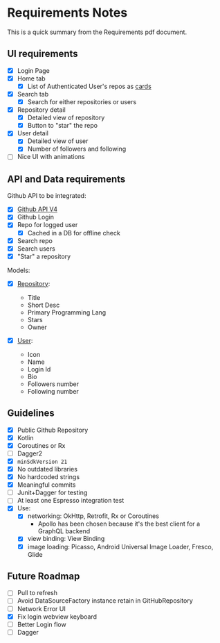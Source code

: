 # Requirements Notes

This is a quick summary from the Requirements pdf document.

## UI requirements

- [x] Login Page
- [x] Home tab
    - [x] List of Authenticated User's repos as [cards](https://material.io/components/cards​)
- [x] Search tab
    - [x] Search for either repositories or users
- [x] Repository detail
    - [x] Detailed view of repository
    - [x] Button to "star" the repo
- [x] User detail
    - [x] Detailed view of user
    - [x] Number of followers and following
- [ ] Nice UI with animations

## API and Data requirements

Github API to be integrated:

- [x] [Github API V4](​https://developer.github.com/v4/​)
- [x] Github Login
- [x] Repo for logged user
    - [x] Cached in a DB for offline check
- [x] Search repo
- [x] Search users
- [x] "Star" a repository

Models:

- [x] [Repository](app/src/main/java/com/gianlucaparadise/githubbrowser/data/Repository.kt):
    - Title
    - Short Desc
    - Primary Programming Lang
    - Stars
    - Owner

- [x] [User](app/src/main/java/com/gianlucaparadise/githubbrowser/data/User.kt):
    - Icon
    - Name
    - Login Id
    - Bio
    - Followers number
    - Following number

## Guidelines

- [x] Public Github Repository
- [x] Kotlin
- [x] Coroutines or Rx
- [ ] Dagger2
- [x] `minSdkVersion 21`
- [x] No outdated libraries
- [x] No hardcoded strings
- [x] Meaningful commits
- [ ] Junit+Dagger for testing
- [ ] At least one Espresso integration test
- [x] Use:
    - [x] networking: OkHttp, Retrofit, Rx or Coroutines
        - Apollo has been chosen because it's the best client for a GraphQL backend
    - [x] view binding: View Binding
    - [x] image loading: Picasso, Android Universal Image Loader, Fresco, Glide

## Future Roadmap

- [ ] Pull to refresh
- [ ] Avoid DataSourceFactory instance retain in GitHubRepository
- [ ] Network Error UI
- [x] Fix login webview keyboard
- [ ] Better Login flow
- [ ] Dagger